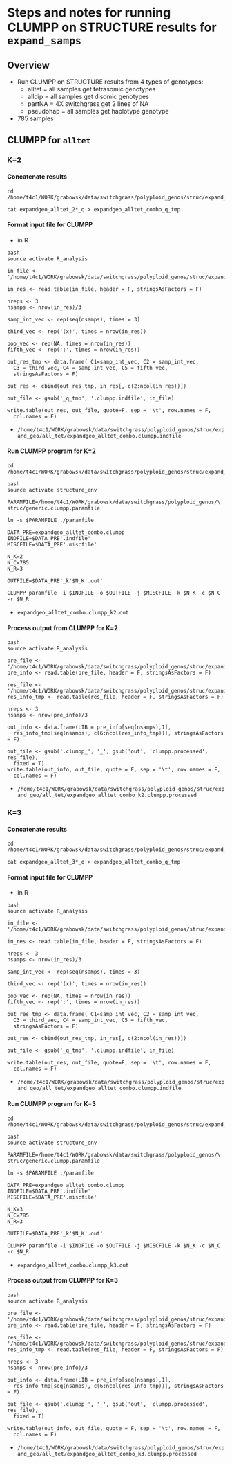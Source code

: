 # Steps and notes for running CLUMPP on STRUCTURE results for `expand_samps`

## Overview
* Run CLUMPP on STRUCTURE results from 4 types of genotypes:
  * alltet = all samples get tetrasomic genotypes
  * alldip = all samples get disomic genotypes
  * partNA = 4X switchgrass get 2 lines of NA
  * pseudohap = all samples get haplotype genotype
* 785 samples

## CLUMPP for `alltet`
### K=2
#### Concatenate results
```
cd /home/t4c1/WORK/grabowsk/data/switchgrass/polyploid_genos/struc/expand_geo/all_tet

cat expandgeo_alltet_2*_q > expandgeo_alltet_combo_q_tmp
```
#### Format input file for CLUMPP
* in R
```
bash 
source activate R_analysis

in_file <- '/home/t4c1/WORK/grabowsk/data/switchgrass/polyploid_genos/struc/expand_geo/all_tet/expandgeo_alltet_combo_q_tmp'

in_res <- read.table(in_file, header = F, stringsAsFactors = F)

nreps <- 3
nsamps <- nrow(in_res)/3

samp_int_vec <- rep(seq(nsamps), times = 3)

third_vec <- rep('(x)', times = nrow(in_res))

pop_vec <- rep(NA, times = nrow(in_res))
fifth_vec <- rep(':', times = nrow(in_res))

out_res_tmp <- data.frame( C1=samp_int_vec, C2 = samp_int_vec, 
  C3 = third_vec, C4 = samp_int_vec, C5 = fifth_vec,
  stringsAsFactors = F)

out_res <- cbind(out_res_tmp, in_res[, c(2:ncol(in_res))])

out_file <- gsub('_q_tmp', '.clumpp.indfile', in_file)

write.table(out_res, out_file, quote=F, sep = '\t', row.names = F, 
  col.names = F)
```
* `/home/t4c1/WORK/grabowsk/data/switchgrass/polyploid_genos/struc/expand_geo/all_tet/expandgeo_alltet_combo.clumpp.indfile`

#### Run CLUMPP program for K=2
```
cd /home/t4c1/WORK/grabowsk/data/switchgrass/polyploid_genos/struc/expand_geo/all_tet 

bash
source activate structure_env

PARAMFILE=/home/t4c1/WORK/grabowsk/data/switchgrass/polyploid_genos/\
struc/generic.clumpp.paramfile

ln -s $PARAMFILE ./paramfile

DATA_PRE=expandgeo_alltet_combo.clumpp
INDFILE=$DATA_PRE'.indfile'
MISCFILE=$DATA_PRE'.miscfile'

N_K=2
N_C=785
N_R=3

OUTFILE=$DATA_PRE'_k'$N_K'.out'

CLUMPP paramfile -i $INDFILE -o $OUTFILE -j $MISCFILE -k $N_K -c $N_C -r $N_R
```
* `expandgeo_alltet_combo.clumpp_k2.out`

#### Process output from CLUMPP for K=2
```
bash 
source activate R_analysis

pre_file <- '/home/t4c1/WORK/grabowsk/data/switchgrass/polyploid_genos/struc/expand_geo/all_tet/expandgeo_alltet_combo.clumpp.indfile'
pre_info <- read.table(pre_file, header = F, stringsAsFactors = F)

res_file <- '/home/t4c1/WORK/grabowsk/data/switchgrass/polyploid_genos/struc/expand_geo/all_tet/expandgeo_alltet_combo.clumpp_k2.out'
res_info_tmp <- read.table(res_file, header = F, stringsAsFactors = F)

nreps <- 3
nsamps <- nrow(pre_info)/3

out_info <- data.frame(LIB = pre_info[seq(nsamps),1], 
  res_info_tmp[seq(nsamps), c(6:ncol(res_info_tmp))], stringsAsFactors = F)

out_file <- gsub('.clumpp_', '_', gsub('out', 'clumpp.processed', res_file), 
  fixed = T)
write.table(out_info, out_file, quote = F, sep = '\t', row.names = F, 
  col.names = F)
```
* `/home/t4c1/WORK/grabowsk/data/switchgrass/polyploid_genos/struc/expand_geo/all_tet/expandgeo_alltet_combo_k2.clumpp.processed`

### K=3
#### Concatenate results
```
cd /home/t4c1/WORK/grabowsk/data/switchgrass/polyploid_genos/struc/expand_geo/all_tet

cat expandgeo_alltet_3*_q > expandgeo_alltet_combo_q_tmp
```
#### Format input file for CLUMPP
* in R
```
bash 
source activate R_analysis

in_file <- '/home/t4c1/WORK/grabowsk/data/switchgrass/polyploid_genos/struc/expand_geo/all_tet/expandgeo_alltet_combo_q_tmp'

in_res <- read.table(in_file, header = F, stringsAsFactors = F)

nreps <- 3
nsamps <- nrow(in_res)/3

samp_int_vec <- rep(seq(nsamps), times = 3)

third_vec <- rep('(x)', times = nrow(in_res))

pop_vec <- rep(NA, times = nrow(in_res))
fifth_vec <- rep(':', times = nrow(in_res))

out_res_tmp <- data.frame( C1=samp_int_vec, C2 = samp_int_vec, 
  C3 = third_vec, C4 = samp_int_vec, C5 = fifth_vec,
  stringsAsFactors = F)

out_res <- cbind(out_res_tmp, in_res[, c(2:ncol(in_res))])

out_file <- gsub('_q_tmp', '.clumpp.indfile', in_file)

write.table(out_res, out_file, quote=F, sep = '\t', row.names = F, 
  col.names = F)
```
* `/home/t4c1/WORK/grabowsk/data/switchgrass/polyploid_genos/struc/expand_geo/all_tet/expandgeo_alltet_combo.clumpp.indfile`
#### Run CLUMPP program for K=3
```
cd /home/t4c1/WORK/grabowsk/data/switchgrass/polyploid_genos/struc/expand_geo/all_tet 

bash
source activate structure_env

PARAMFILE=/home/t4c1/WORK/grabowsk/data/switchgrass/polyploid_genos/\
struc/generic.clumpp.paramfile

ln -s $PARAMFILE ./paramfile

DATA_PRE=expandgeo_alltet_combo.clumpp
INDFILE=$DATA_PRE'.indfile'
MISCFILE=$DATA_PRE'.miscfile'

N_K=3
N_C=785
N_R=3

OUTFILE=$DATA_PRE'_k'$N_K'.out'

CLUMPP paramfile -i $INDFILE -o $OUTFILE -j $MISCFILE -k $N_K -c $N_C -r $N_R
```
* `expandgeo_alltet_combo.clumpp_k3.out`

#### Process output from CLUMPP for K=3
```
bash 
source activate R_analysis

pre_file <- '/home/t4c1/WORK/grabowsk/data/switchgrass/polyploid_genos/struc/expand_geo/all_tet/expandgeo_alltet_combo.clumpp.indfile'
pre_info <- read.table(pre_file, header = F, stringsAsFactors = F)

res_file <- '/home/t4c1/WORK/grabowsk/data/switchgrass/polyploid_genos/struc/expand_geo/all_tet/expandgeo_alltet_combo.clumpp_k3.out'
res_info_tmp <- read.table(res_file, header = F, stringsAsFactors = F)

nreps <- 3
nsamps <- nrow(pre_info)/3

out_info <- data.frame(LIB = pre_info[seq(nsamps),1], 
  res_info_tmp[seq(nsamps), c(6:ncol(res_info_tmp))], stringsAsFactors = F)

out_file <- gsub('.clumpp_', '_', gsub('out', 'clumpp.processed', res_file),
  fixed = T)

write.table(out_info, out_file, quote = F, sep = '\t', row.names = F, 
  col.names = F)
```
* `/home/t4c1/WORK/grabowsk/data/switchgrass/polyploid_genos/struc/expand_geo/all_tet/expandgeo_alltet_combo_k3.clumpp.processed`

